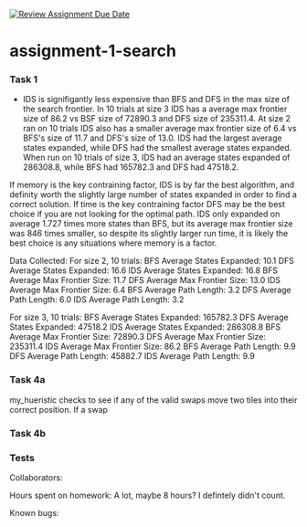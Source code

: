 [![Review Assignment Due Date](https://classroom.github.com/assets/deadline-readme-button-22041afd0340ce965d47ae6ef1cefeee28c7c493a6346c4f15d667ab976d596c.svg)](https://classroom.github.com/a/C0_SOK5a)
# assignment-1-search


### Task 1
- IDS is signifigantly less expensive than BFS and DFS in the max size of the search frontier. In 10 trials at size 3 IDS has a average max frontier size of 86.2 vs BSF size of 72890.3 and DFS size of 235311.4. At size 2 ran on 10 trials IDS also has a smaller average max frontier size of 6.4 vs BFS's size of 11.7 and DFS's size of 13.0. IDS had the largest average states expanded, while DFS had the smallest average states expanded. When run on 10 trials of size 3, IDS had an average states expanded of 286308.8, while BFS had 165782.3 and DFS had 47518.2. 

If memory is the key contraining factor, IDS is by far the best algorithm, and definity worth the slightly large number of states expanded in order to find a correct solution. If time is the key contraining factor DFS may be the best choice if you are not looking for the optimal path. IDS only expanded on average 1.727 times more states than BFS, but its average max frontier size was 846 times smaller, so despite its slightly larger run time, it is likely the best choice is any situations where memory is a factor. 

Data Collected:
For size 2, 10 trials: 
BFS Average States Expanded:  10.1
DFS Average States Expanded:  16.6
IDS Average States Expanded:  16.8
BFS Average Max Frontier Size:  11.7
DFS Average Max Frontier Size:  13.0
IDS Average Max Frontier Size:  6.4
BFS Average Path Length:  3.2
DFS Average Path Length:  6.0
IDS Average Path Length:  3.2

For size 3, 10 trials:
BFS Average States Expanded:  165782.3
DFS Average States Expanded:  47518.2
IDS Average States Expanded:  286308.8
BFS Average Max Frontier Size:  72890.3
DFS Average Max Frontier Size:  235311.4
IDS Average Max Frontier Size:  86.2
BFS Average Path Length:  9.9
DFS Average Path Length:  45882.7
IDS Average Path Length:  9.9

### Task 4a
my_hueristic checks to see if any of the valid swaps move two tiles into their correct position.
If a swap

### Task 4b


### Tests


Collaborators:

Hours spent on homework: A lot, maybe 8 hours? I defintely didn't count.

Known bugs:
